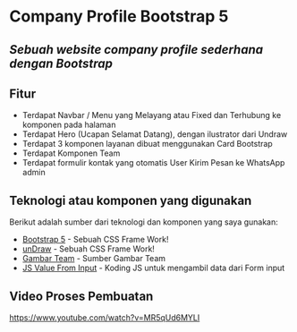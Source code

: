 # Company Profile Bootstrap 5
## _Sebuah website company profile sederhana dengan Bootstrap_

## Fitur

- Terdapat Navbar / Menu yang Melayang atau Fixed dan Terhubung ke komponen pada halaman
- Terdapat Hero (Ucapan Selamat Datang), dengan ilustrator dari Undraw
- Terdapat 3 komponen layanan dibuat menggunakan Card Bootstrap
- Terdapat Komponen Team
- Terdapat formulir kontak yang otomatis User Kirim Pesan ke WhatsApp admin

## Teknologi atau komponen yang digunakan
Berikut adalah sumber dari teknologi dan komponen yang saya gunakan:

- [Bootstrap 5](https://getbootstrap.com/docs/5.0/getting-started/introduction/) - Sebuah CSS Frame Work!
- [unDraw](https://undraw.co/illustrations) - Sebuah CSS Frame Work!
- [Gambar Team](https://bootsnipp.com/snippets/nNoMz) - Sumber Gambar Team
- [JS Value From Input](https://www.w3schools.com/jsref/tryit.asp?filename=tryjsref_text_value) - Koding JS untuk mengambil data dari Form input

## Video Proses Pembuatan
https://www.youtube.com/watch?v=MR5qUd6MYLI

